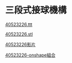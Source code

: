 # 三段式接球機構
[40523226.ttt](https://github.com/s40523226/cd-2018/blob/gh-pages/40523226.ttt)

[40523226.stl](https://github.com/s40523226/cd-2018/blob/gh-pages/40523226.stl)

[40523226影片](https://www.youtube.com/watch?v=yB4Gsi_HCfM)

[40523226-onshape組合](https://cad.onshape.com/documents/71bb7bad2a8fa8e0218b2f3e/w/6e4aef8420617c704b0c825e/e/cd788bf77617436cf0fd4ab8)
